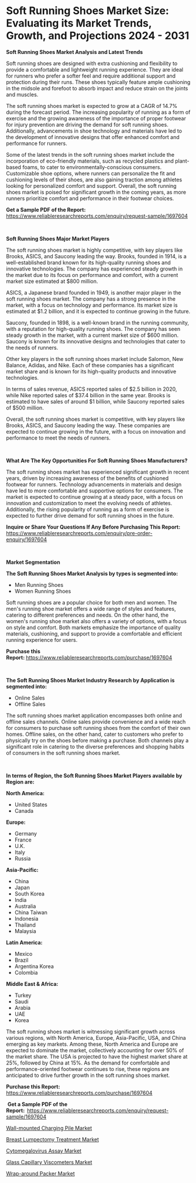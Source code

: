 <p><h1>Soft Running Shoes Market Size: Evaluating its Market Trends, Growth, and Projections 2024 - 2031</h1></p><p><strong>Soft Running Shoes Market Analysis and Latest Trends</strong></p>
<p><p>Soft running shoes are designed with extra cushioning and flexibility to provide a comfortable and lightweight running experience. They are ideal for runners who prefer a softer feel and require additional support and protection during their runs. These shoes typically feature ample cushioning in the midsole and forefoot to absorb impact and reduce strain on the joints and muscles.</p><p>The soft running shoes market is expected to grow at a CAGR of 14.7% during the forecast period. The increasing popularity of running as a form of exercise and the growing awareness of the importance of proper footwear for injury prevention are driving the demand for soft running shoes. Additionally, advancements in shoe technology and materials have led to the development of innovative designs that offer enhanced comfort and performance for runners.</p><p>Some of the latest trends in the soft running shoes market include the incorporation of eco-friendly materials, such as recycled plastics and plant-based foams, to cater to environmentally-conscious consumers. Customizable shoe options, where runners can personalize the fit and cushioning levels of their shoes, are also gaining traction among athletes looking for personalized comfort and support. Overall, the soft running shoes market is poised for significant growth in the coming years, as more runners prioritize comfort and performance in their footwear choices.</p></p>
<p><strong>Get a Sample PDF of the Report:&nbsp;</strong> <a href="https://www.reliableresearchreports.com/enquiry/request-sample/1697604">https://www.reliableresearchreports.com/enquiry/request-sample/1697604</a></p>
<p>&nbsp;</p>
<p><strong>Soft Running Shoes Major Market Players</strong></p>
<p><p>The soft running shoes market is highly competitive, with key players like Brooks, ASICS, and Saucony leading the way. Brooks, founded in 1914, is a well-established brand known for its high-quality running shoes and innovative technologies. The company has experienced steady growth in the market due to its focus on performance and comfort, with a current market size estimated at $800 million.</p><p>ASICS, a Japanese brand founded in 1949, is another major player in the soft running shoes market. The company has a strong presence in the market, with a focus on technology and performance. Its market size is estimated at $1.2 billion, and it is expected to continue growing in the future.</p><p>Saucony, founded in 1898, is a well-known brand in the running community, with a reputation for high-quality running shoes. The company has seen steady growth in the market, with a current market size of $600 million. Saucony is known for its innovative designs and technologies that cater to the needs of runners.</p><p>Other key players in the soft running shoes market include Salomon, New Balance, Adidas, and Nike. Each of these companies has a significant market share and is known for its high-quality products and innovative technologies.</p><p>In terms of sales revenue, ASICS reported sales of $2.5 billion in 2020, while Nike reported sales of $37.4 billion in the same year. Brooks is estimated to have sales of around $1 billion, while Saucony reported sales of $500 million.</p><p>Overall, the soft running shoes market is competitive, with key players like Brooks, ASICS, and Saucony leading the way. These companies are expected to continue growing in the future, with a focus on innovation and performance to meet the needs of runners.</p></p>
<p>&nbsp;</p>
<p><strong>What Are The Key Opportunities For Soft Running Shoes Manufacturers?</strong></p>
<p><p>The soft running shoes market has experienced significant growth in recent years, driven by increasing awareness of the benefits of cushioned footwear for runners. Technology advancements in materials and design have led to more comfortable and supportive options for consumers. The market is expected to continue growing at a steady pace, with a focus on innovation and customization to meet the evolving needs of athletes. Additionally, the rising popularity of running as a form of exercise is expected to further drive demand for soft running shoes in the future.</p></p>
<p><strong>Inquire or Share Your Questions If Any Before Purchasing This Report:</strong> <a href="https://www.reliableresearchreports.com/enquiry/pre-order-enquiry/1697604">https://www.reliableresearchreports.com/enquiry/pre-order-enquiry/1697604</a></p>
<p>&nbsp;</p>
<p><strong>Market Segmentation</strong></p>
<p><strong>The Soft Running Shoes Market Analysis by types is segmented into:</strong></p>
<p><ul><li>Men Running Shoes</li><li>Women Running Shoes</li></ul></p>
<p><p>Soft running shoes are a popular choice for both men and women. The men's running shoe market offers a wide range of styles and features, catering to different preferences and needs. On the other hand, the women's running shoe market also offers a variety of options, with a focus on style and comfort. Both markets emphasize the importance of quality materials, cushioning, and support to provide a comfortable and efficient running experience for users.</p></p>
<p><strong>Purchase this Report:&nbsp;</strong><a href="https://www.reliableresearchreports.com/purchase/1697604">https://www.reliableresearchreports.com/purchase/1697604</a></p>
<p>&nbsp;</p>
<p><strong>The Soft Running Shoes Market Industry Research by Application is segmented into:</strong></p>
<p><ul><li>Online Sales</li><li>Offline Sales</li></ul></p>
<p><p>The soft running shoes market application encompasses both online and offline sales channels. Online sales provide convenience and a wide reach for consumers to purchase soft running shoes from the comfort of their own homes. Offline sales, on the other hand, cater to customers who prefer to physically try on the shoes before making a purchase. Both channels play a significant role in catering to the diverse preferences and shopping habits of consumers in the soft running shoes market.</p></p>
<p>&nbsp;</p>
<p><strong>In terms of Region, the Soft Running Shoes Market Players available by Region are:</strong></p>
<p>
    <p> <strong> North America: </strong>
        <ul>
            <li>United States</li>
            <li>Canada</li>
        </ul>
        </p> 
    <p> <strong> Europe: </strong>
        <ul>
            <li>Germany</li>
            <li>France</li>
            <li>U.K.</li>
            <li>Italy</li>
            <li>Russia</li>
        </ul>
        </p> 
    <p> <strong> Asia-Pacific: </strong>
        <ul>
            <li>China</li>
            <li>Japan</li>
            <li>South Korea</li>
            <li>India</li>
            <li>Australia</li>
            <li>China Taiwan</li>
            <li>Indonesia</li>
            <li>Thailand</li>
            <li>Malaysia</li>
        </ul>
        </p> 
    <p> <strong> Latin America: </strong>
        <ul>
            <li>Mexico</li>
            <li>Brazil</li>
            <li>Argentina Korea</li>
            <li>Colombia</li>
        </ul>
        </p> 
    <p> <strong> Middle East & Africa: </strong>
        <ul>
            <li>Turkey</li>
            <li>Saudi</li>
            <li>Arabia</li>
            <li>UAE</li>
            <li>Korea</li>
        </ul>
    </p>
    </p>
<p><p>The soft running shoes market is witnessing significant growth across various regions, with North America, Europe, Asia-Pacific, USA, and China emerging as key markets. Among these, North America and Europe are expected to dominate the market, collectively accounting for over 50% of the market share. The USA is projected to have the highest market share at 25%, followed by China at 15%. As the demand for comfortable and performance-oriented footwear continues to rise, these regions are anticipated to drive further growth in the soft running shoes market.</p></p>
<p><strong>Purchase this Report: </strong><a href="https://www.reliableresearchreports.com/purchase/1697604">https://www.reliableresearchreports.com/purchase/1697604</a></p>
<p>&nbsp;<strong>Get a Sample PDF of the Report:&nbsp;&nbsp;</strong><a href="https://www.reliableresearchreports.com/enquiry/request-sample/1697604">https://www.reliableresearchreports.com/enquiry/request-sample/1697604</a></p>
<p><strong></strong></p>
<p><p><a href="https://issuu.com/reportprime-2/docs/wall-mounted-charging-pile-market-size-2030.pptx">Wall-mounted Charging Pile Market</a></p><p><a href="https://medium.com/@christopherbennett19/breast-lumpectomy-treatment-market-analysis-and-sze-forecasted-for-period-from-2024-to-2031-614f1a61c55b">Breast Lumpectomy Treatment Market</a></p><p><a href="https://medium.com/@christopherbennett19/analyzing-cytomegalovirus-assay-market-global-industry-perspective-and-forecast-2024-to-2031-709aa3188918">Cytomegalovirus Assay Market</a></p><p><a href="https://github.com/AKSHATREPORTPRIME/Market-Research-Report-List-3/blob/main/glass-capillary-viscometers-market.md">Glass Capillary Viscometers Market</a></p><p><a href="https://issuu.com/reportprime-2/docs/wrap-around-packer-market-size-2030.pptx">Wrap-around Packer Market</a></p></p>